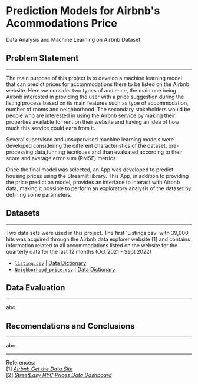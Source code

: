 # Prediction Models for Airbnb's Acommodations Price
Data Analysis and Machine Learning on Airbnb Dataset

## Problem Statement
-----
The main purpose of this project is to develop a machine learning model that can predict prices for accommodations there to be listed on the Airbnb website.  Here we consider two types of audience, the main one being Airbnb interested in providing the user with a price suggestion during the listing process based on its main features such as type of accommodation, number of rooms and neighborhood. The secondary stakeholders would be people who are interested in using the Airbnb service by making their properties available for rent on their website and having an idea of how much this service could earn from it.

Several supervised and unsupervised machine learning models were developed considering the different characteristics of the dataset, pre-processing data,tunning tecniques and than evaluated according to their score and average error sum (RMSE) metrics.

Once the final model was selected, an App was developed to predict housing prices using the Streamlit library. This App, in addition to providing the price prediction model, provides an interface to interact with Airbnb data, making it possible to perform an exploratory analysis of the dataset by defining some parameters.

## Datasets 
----
Two data sets were used in this project. The first 'Listings.csv' with 39,000 hits was acquired through the Airbnb data explorer website [1] and contains information related to all accommodations listed on the website for the quarterly data for the last 12 months (Oct 2021 - Sept 2022)


* [`listing.csv`](http://data.insideairbnb.com/united-states/ny/new-york-city/2022-09-07/data/listings.csv.gz) | [Data Dictionary](/data/dictionary.txt)
* [`Neighborhood_price.csv`](http://data.insideairbnb.com/united-states/ny/new-york-city/2022-09-07/data/listings.csv.gz) | [Data Dictionary](/data/dictionary_price.txt)

## Data Evaluation
-----
abc


##  Recomendations and Conclusions
---
abc

---
References: \
[1] [*Airbnb Get the Data Site*](http://insideairbnb.com/get-the-data/) \
[2] [*StreetEasy NYC Prices Data Dashboard*](https://streeteasy.com/blog/data-dashboard/)